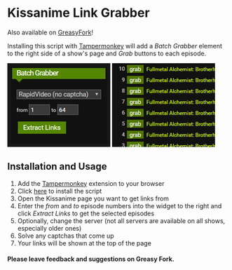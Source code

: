 # Kissanime Link Grabber

Also available on [GreasyFork](https://greasyfork.org/en/scripts/370401-kissanime-link-grabber)!

Installing this script with [Tampermonkey](https://tampermonkey.net) will add a *Batch Grabber* element to the right side of a show's page and *Grab* buttons to each episode.

![image](https://github.com/thorio/kaGrabber/raw/master/images/grabber.png)
![image](https://github.com/thorio/kaGrabber/raw/master/images/buttons.png)

## Installation and Usage

1. Add the [Tampermonkey](https://tampermonkey.net) extension to your browser
2. Click [here](https://github.com/thorio/kaGrabber/raw/master/kaGrabber.user.js) to install the script
3. Open the Kissanime page you want to get links from
4. Enter the *from* and *to* episode numbers into the widget to the right and click *Extract Links* to get the selected episodes
5. Optionally, change the server (not all servers are available on all shows, especially older ones)
6. Solve any captchas that come up
7. Your links will be shown at the top of the page

#### Please leave feedback and suggestions on Greasy Fork.
